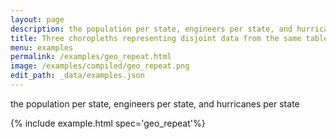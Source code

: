 ```yaml
---
layout: page
description: the population per state, engineers per state, and hurricanes per state
title: Three choropleths representing disjoint data from the same table
menu: examples
permalink: /examples/geo_repeat.html
image: /examples/compiled/geo_repeat.png
edit_path: _data/examples.json
---
```


the population per state, engineers per state, and hurricanes per state

{% include example.html spec='geo_repeat'%}
